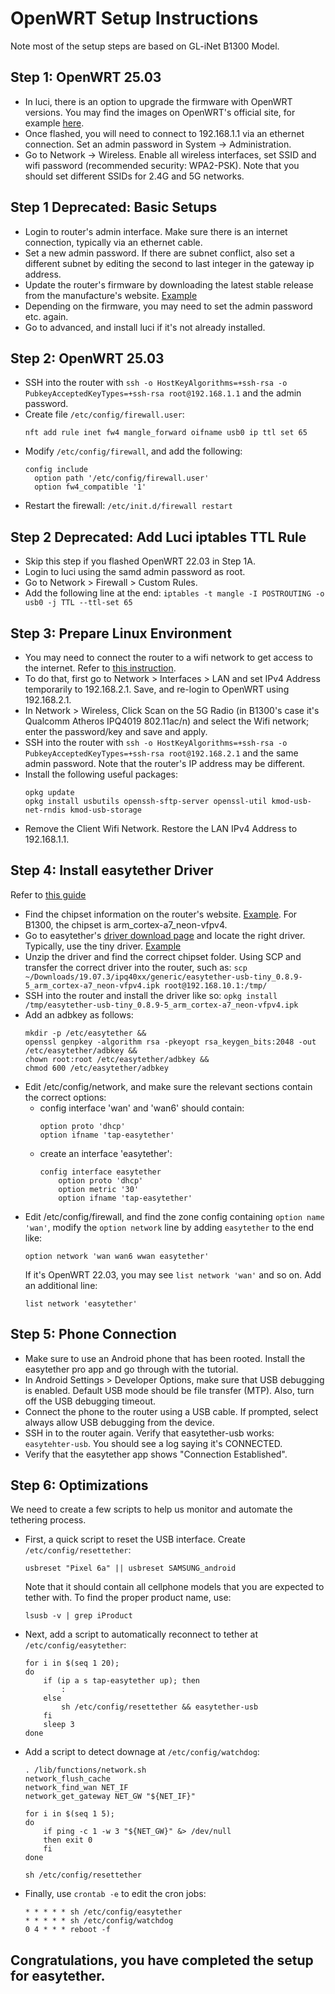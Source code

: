 # OpenWRT Setup Instructions

Note most of the setup steps are based on GL-iNet B1300 Model.

## Step 1: OpenWRT 25.03
- In luci, there is an option to upgrade the firmware with OpenWRT versions. You may find the images on OpenWRT's official site, for example [here](https://openwrt.org/toh/gl.inet/gl-b1300#upgrading_openwrt).
- Once flashed, you will need to connect to 192.168.1.1 via an ethernet connection. Set an admin password in System -> Administration.
- Go to Network -> Wireless. Enable all wireless interfaces, set SSID and wifi password (recommended security: WPA2-PSK). Note that you should set different SSIDs for 2.4G and 5G networks.

## Step 1 Deprecated: Basic Setups
- Login to router's admin interface. Make sure there is an internet connection, typically via an ethernet cable.
- Set a new admin password. If there are subnet conflict, also set a different subnet by editing the second to last integer in the gateway ip address.
- Update the router's firmware by downloading the latest stable release from the manufacture's website. [Example](https://dl.gl-inet.com/router/b1300/)
- Depending on the firmware, you may need to set the admin password etc. again.
- Go to advanced, and install luci if it's not already installed.

## Step 2: OpenWRT 25.03
- SSH into the router with ```ssh -o HostKeyAlgorithms=+ssh-rsa -o PubkeyAcceptedKeyTypes=+ssh-rsa root@192.168.1.1``` and the admin password.
- Create file ```/etc/config/firewall.user```:
  ```
  nft add rule inet fw4 mangle_forward oifname usb0 ip ttl set 65
  ```
- Modify ```/etc/config/firewall```, and add the following:
  ```
  config include
    option path '/etc/config/firewall.user'
    option fw4_compatible '1'
  ```
- Restart the firewall: ```/etc/init.d/firewall restart```

## Step 2 Deprecated: Add Luci iptables TTL Rule
- Skip this step if you flashed OpenWRT 22.03 in Step 1A.
- Login to luci using the samd admin password as root.
- Go to Network > Firewall > Custom Rules.
- Add the following line at the end:
```iptables -t mangle -I POSTROUTING -o usb0 -j TTL --ttl-set 65```

## Step 3: Prepare Linux Environment
- You may need to connect the router to a wifi network to get access to the internet. Refer to [this instruction](https://openwrt.org/docs/guide-user/network/wifi/connect_client_wifi).
- To do that, first go to Network > Interfaces > LAN and set IPv4 Address temporarily to 192.168.2.1. Save, and re-login to OpenWRT using 192.168.2.1.
- In Network > Wireless, Click Scan on the 5G Radio (in B1300's case it's Qualcomm Atheros IPQ4019 802.11ac/n) and select the Wifi network; enter the password/key and save and apply.
- SSH into the router with ```ssh -o HostKeyAlgorithms=+ssh-rsa -o PubkeyAcceptedKeyTypes=+ssh-rsa root@192.168.2.1``` and the same admin password. Note that the router's IP address may be different.
- Install the following useful packages:
    ```
    opkg update
    opkg install usbutils openssh-sftp-server openssl-util kmod-usb-net-rndis kmod-usb-storage
    ```
- Remove the Client Wifi Network. Restore the LAN IPv4 Address to 192.168.1.1.

## Step 4: Install easytether Driver
Refer to [this guide](https://docs.gl-inet.com/en/3/tutorials/tether/)
- Find the chipset information on the router's website. [Example](https://www.gl-inet.com/products/gl-b1300/). For B1300, the chipset is arm_cortex-a7_neon-vfpv4.
- Go to easytether's [driver download page](http://www.mobile-stream.com/easytether/drivers.html) and locate the right driver. Typically, use the tiny driver. [Example](http://www.mobile-stream.com/beta/openwrt/easytether-usb-tiny_0.8.9-5_openwrt-19.07.3.zip)
- Unzip the driver and find the correct chipset folder. Using SCP and transfer the correct driver into the router, such as:
    ```scp ~/Downloads/19.07.3/ipq40xx/generic/easytether-usb-tiny_0.8.9-5_arm_cortex-a7_neon-vfpv4.ipk root@192.168.10.1:/tmp/```
- SSH into the router and install the driver like so: ```opkg install /tmp/easytether-usb-tiny_0.8.9-5_arm_cortex-a7_neon-vfpv4.ipk```
- Add an adbkey as follows:
    ```
    mkdir -p /etc/easytether &&
    openssl genpkey -algorithm rsa -pkeyopt rsa_keygen_bits:2048 -out /etc/easytether/adbkey &&
    chown root:root /etc/easytether/adbkey &&
    chmod 600 /etc/easytether/adbkey
    ```
- Edit /etc/config/network, and make sure the relevant sections contain the correct options:
  - config interface 'wan' and 'wan6' should contain:
    ```
    option proto 'dhcp'
    option ifname 'tap-easytether'
    ```
  - create an interface 'easytether':
    ```
    config interface easytether
        option proto 'dhcp'
        option metric '30'
        option ifname 'tap-easytether'
    ```
- Edit /etc/config/firewall, and find the zone config containing ```option name 'wan'```, modify the ```option network``` line by adding ```easytether``` to the end like:
    ```
    option network 'wan wan6 wwan easytether'
    ```
  If it's OpenWRT 22.03, you may see ```list network 'wan'``` and so on. Add an additional line:
    ```
    list network 'easytether'
    ```

## Step 5: Phone Connection
- Make sure to use an Android phone that has been rooted. Install the easytether pro app and go through with the tutorial.
- In Android Settings > Developer Options, make sure that USB debugging is enabled. Default USB mode should be file transfer (MTP). Also, turn off the USB debugging timeout.
- Connect the phone to the router using a USB cable. If prompted, select always allow USB debugging from the device.
- SSH in to the router again. Verify that easytether-usb works: ```easytehter-usb```. You should see a log saying it's CONNECTED.
- Verify that the easytether app shows "Connection Established".

## Step 6: Optimizations
We need to create a few scripts to help us monitor and automate the tethering process.
- First, a quick script to reset the USB interface. Create ```/etc/config/resettether```:
  ```
  usbreset "Pixel 6a" || usbreset SAMSUNG_android
  ```
  Note that it should contain all cellphone models that you are expected to tether with. To find the proper product name, use:
  ```
  lsusb -v | grep iProduct
  ```
- Next, add a script to automatically reconnect to tether at ```/etc/config/easytether```:
  ```
  for i in $(seq 1 20);
  do
      if (ip a s tap-easytether up); then
          :
      else
          sh /etc/config/resettether && easytether-usb
      fi
      sleep 3
  done
  ```
- Add a script to detect downage at ```/etc/config/watchdog```:
  ```
  . /lib/functions/network.sh
  network_flush_cache
  network_find_wan NET_IF
  network_get_gateway NET_GW "${NET_IF}"

  for i in $(seq 1 5);
  do
      if ping -c 1 -w 3 "${NET_GW}" &> /dev/null
      then exit 0
      fi
  done

  sh /etc/config/resettether
  ```
- Finally, use ```crontab -e``` to edit the cron jobs:
  ```
  * * * * * sh /etc/config/easytether
  * * * * * sh /etc/config/watchdog
  0 4 * * * reboot -f
  ```

## Congratulations, you have completed the setup for easytether.
